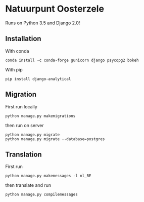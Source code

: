# Natuurpunt Oosterzele

Runs on Python 3.5 and Django 2.0!


## Installation

With conda

```
conda install -c conda-forge gunicorn django psycopg2 bokeh
```

With pip

```
pip install django-analytical
```


## Migration

First run locally

```
python manage.py makemigrations
```

then run on server

```
python manage.py migrate
python manage.py migrate --database=postgres
```


## Translation

First run

```
python manage.py makemessages -l nl_BE
```

then translate and run

```
python manage.py compilemessages
```
